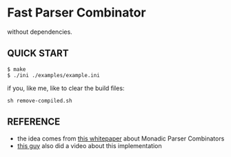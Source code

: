 # Fast Parser Combinator

without dependencies.

## QUICK START

````
$ make
$ ./ini ./examples/example.ini

````

if you, like me, like to clear the build files:
````
sh remove-compiled.sh
````

## REFERENCE

- the idea comes from [this whitepaper](https://www.cs.nott.ac.uk/~pszgmh/monparsing.pdf) about Monadic Parser Combinators
- [this guy](https://github.com/tsoding) also did a video about this implementation
